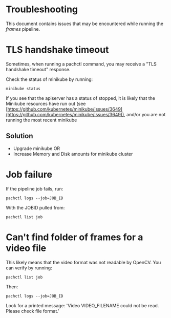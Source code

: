 # Troubleshooting
This document contains issues that may be encountered while running the *frames* pipeline.

# TLS handshake timeout
Sometimes, when running a pachctl command, you may receive a "TLS handshake timeout" response.

Check the status of minikube by running:
```
minikube status
```

If you see that the apiserver has a status of stopped, it is likely that the Minikube resources have run out (see [https://github.com/kubernetes/minikube/issues/3649](https://github.com/kubernetes/minikube/issues/3649)), and/or you are not running the most recent minikube

## Solution
- Upgrade minikube OR
- Increase Memory and Disk amounts for minikube cluster

# Job failure
If the pipeline job fails, run:
```
pachctl logs --job=JOB_ID
```

With the JOBID pulled from:
```
pachctl list job
```

# Can't find folder of frames for a video file
This likely means that the video format was not readable by OpenCV. You can verify by running:
```
pachctl list job
```

Then:
```
pachctl logs --job=JOB_ID
```

Look for a printed message: 'Video VIDEO_FILENAME could not be read. Please check file format.'
